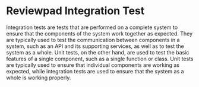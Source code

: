# Reviewpad Integration Test

Integration tests are tests that are performed on a complete system to ensure that the components of the system work together as expected. They are typically used to test the communication between components in a system, such as an API and its supporting services, as well as to test the system as a whole. Unit tests, on the other hand, are used to test the basic features of a single component, such as a single function or class. Unit tests are typically used to ensure that individual components are working as expected, while integration tests are used to ensure that the system as a whole is working properly.